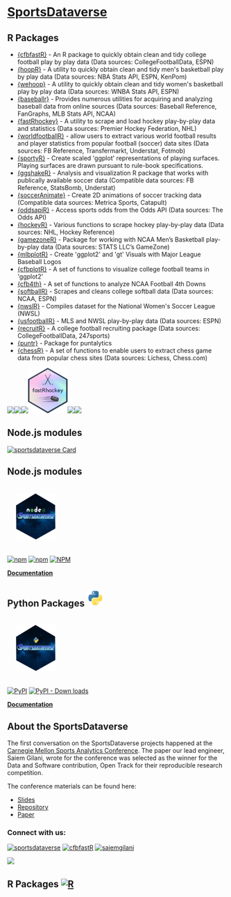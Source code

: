 # [SportsDataverse](https://sportsdataverse.org/ "The home page of the SportsDataverse Organization")


## R Packages

- [{cfbfastR}](https://cfbfastR.sportsdataverse.org/) - An R package to quickly obtain clean and tidy college football play by play data (Data sources: CollegeFootballData, ESPN)
- [{hoopR}](https://hoopR.sportsdataverse.org/) - A utility to quickly obtain clean and tidy men's
    basketball play by play data (Data sources: NBA Stats API, ESPN, KenPom)
- [{wehoop}](https://wehoop.sportsdataverse.org/) - A utility to quickly obtain clean and tidy women's
    basketball play by play data (Data sources: WNBA Stats API, ESPN)
- [{baseballr}](https://BillPetti.github.io/baseballr/) - Provides numerous utilities for acquiring and analyzing
    baseball data from online sources (Data sources: Baseball Reference, FanGraphs, MLB Stats API, NCAA)
- [{fastRhockey}](https://fastrhockey.sportsdataverse.org/) - A utility to scrape and load hockey play-by-play data and statistics (Data sources: Premier Hockey Federation, NHL)
- [{worldfootballR}](https://jaseziv.github.io/worldfootballR/) - allow users to extract various world football results and player statistics from popular football (soccer) data sites (Data sources: FB Reference, Transfermarkt, Understat, Fotmob)
- [{sportyR}](https://sportyr.sportsdataverse.org/) - Create scaled 'ggplot' representations of playing surfaces. Playing surfaces are drawn pursuant to rule-book specifications.
- [{ggshakeR}](https://abhiamishra.github.io/ggshakeR/) - Analysis and visualization R package that works with publically available soccer data (Compatible data sources: FB Reference, StatsBomb, Understat)
- [{soccerAnimate}](https://github.com/Dato-Futbol/soccerAnimate) - Create 2D animations of soccer tracking data (Compatible data sources: Metrica Sports, Catapult)
- [{oddsapiR}](https://oddsapir.sportsdataverse.org/) - Access sports odds from the Odds API (Data sources: The Odds API)
- [{hockeyR}](https://hockeyr.netlify.app/) - Various functions to scrape hockey play-by-play data (Data sources: NHL, Hockey Reference)
- [{gamezoneR}](https://jacklich10.github.io/gamezoneR/) - Package for working with NCAA Men’s Basketball play-by-play data (Data sources: STATS LLC’s GameZone)
- [{mlbplotR}](https://camdenk.github.io/mlbplotR/) - Create 'ggplot2' and 'gt' Visuals with Major League Baseball Logos
- [{cfbplotR}](https://cfbplotr.sportsdataverse.org/) - A set of functions to visualize college football teams in 'ggplot2'
- [{cfb4th}](http://cfb4th.sportsdataverse.org/) - A set of functions to analyze NCAA Football 4th Downs
- [{softballR}](https://github.com/sportsdataverse/softballR) - Scrapes and cleans college softball data (Data sources: NCAA, ESPN)
- [{nwslR}](https://github.com/nwslR/nwslR) - Compiles dataset for the National Women's Soccer League (NWSL)
- [{usfootballR}](https://usfootballr.sportsdataverse.org/) - MLS and NWSL play-by-play data (Data sources: ESPN)
- [{recruitR}](https://recruitr.sportsdataverse.org/) - A college football recruiting package (Data sources: CollegeFootballData, 247sports)
- [{puntr}](https://puntalytics.github.io/puntr) - Package for puntalytics
- [{chessR}](https://jaseziv.github.io/chessR/) - A set of functions to enable users to extract chess game data from popular chess sites (Data sources: Lichess, Chess.com)

<a href='https://cfbfastR.sportsdataverse.org/'><img src='https://raw.githubusercontent.com/sportsdataverse/cfbfastR/master/logo.png' width="18%" min-width="100px" /></a><a href='https://hoopR.sportsdataverse.org/'><img src="https://raw.githubusercontent.com/sportsdataverse/hoopR/master/logo.png" width="18%" min-width="100px"/></a><a href='https://wehoop.sportsdataverse.org'><img src="https://raw.githubusercontent.com/sportsdataverse/wehoop/master/logo.png" width="18%" min-width="100px"/></a><a href='https://fastRhockey.sportsdataverse.org/'><img src='https://raw.githubusercontent.com/benhowell71/fastRhockey/main/logo.png' width="18%" min-width="100px" /></a><a href='https://jaseziv.github.io/worldfootballR/'><img src='https://raw.githubusercontent.com/sportsdataverse/sportsdataverse-R/main/data-raw/worldfootballR-logo.png' width="18%" min-width="100px" /></a><a href='https://sportyR.sportsdataverse.org/'><img src='https://raw.githubusercontent.com/rossdrucker/sportyR/main/logos/sportyr-logo-hex.png' width="18%" min-width="100px" /></a>

## Node.js modules <a href="https://nodejs.org" target="_blank">

[![sportsdataverse Card](https://github-readme-stats.vercel.app/api/pin/?username=sportsdataverse&repo=sportsdataverse-js&hide_border=true&show_icons=true&theme=monokai)](https://github.com/sportsdataverse/sportsdataverse-js)



## Node.js modules

<a href='https://www.npmjs.com/package/sportsdataverse'><img src='https://raw.githubusercontent.com/sportsdataverse/.github/main/profile/sdv-js.png' style="float:center;margin:20px"  width="18%" min-width="100px"/></a>

[![npm](https://img.shields.io/npm/v/sportsdataverse?style=for-the-badge)](https://js.sportsdataverse.org/)  [![npm](https://img.shields.io/npm/dm/sportsdataverse?style=for-the-badge)](https://www.npmjs.com/package/sportsdataverse)
<a href='https://www.npmjs.com/package/sportsdataverse'>[![NPM](https://nodei.co/npm/sportsdataverse.png)](https://npmjs.org/package/sportsdataverse)</a>

[**Documentation**](https://js.sportsdataverse.org/)

## Python Packages <a href="https://pypi.org/user/saiemgilani/" alt="Saiem's Python Packages" target="_blank"> <img src="https://raw.githubusercontent.com/devicons/devicon/master/icons/python/python-original.svg" alt="python" width="40" height="40"/> </a>

<a href='https://pypi.org/project/sportsdataverse/'><img src='https://raw.githubusercontent.com/sportsdataverse/.github/main/profile/sdv-py-logo.png' style="float:center;margin:20px"  width="18%" min-width="100px"  /></a>

[![PyPI](https://img.shields.io/pypi/v/sportsdataverse?label=sportsdataverse&logo=python&style=for-the-badge)](https://pypi.org/project/sportsdataverse/) <a href='https://pypi.org/project/sportsdataverse/'><img alt="PyPI - Down
loads" src="https://img.shields.io/pypi/dm/sportsdataverse?style=for-the-badge"></a>

[**Documentation**](https://py.sportsdataverse.org/)


## About the SportsDataverse

The first conversation on the SportsDataverse projects happened at the [Carnegie Mellon Sports Analytics Conference](https://www.stat.cmu.edu/cmsac/conference/2021/). The paper our lead engineer, Saiem Gilani, wrote for the conference was selected as the winner for the Data and Software contribution, Open Track for their reproducible research competition.

The conference materials can be found here:
  - [Slides](https://saiemgilani.github.io/The_SportsDataverse_Initiative/)
  - [Repository](https://github.com/saiemgilani/The_SportsDataverse_Initiative)
  - [Paper](https://www.stat.cmu.edu/cmsac/conference/2021/assets/pdf/SaiemGilani.pdf)



<h3 align="left">Connect with us:</h3>
<a href="https://twitter.com/sportsdataverse" target="blank"><img src="https://img.shields.io/twitter/follow/sportsdataverse?color=blue&label=%40sportsdataverse&logo=twitter&style=for-the-badge" alt="sportsdataverse" /></a> <a href="https://twitter.com/cfbfastR" target="blank"><img src="https://img.shields.io/twitter/follow/cfbfastR?color=blue&label=%40cfbfastR&logo=twitter&style=for-the-badge" alt="cfbfastR" /></a> <a href="https://twitter.com/saiemgilani" target="blank"><img src="https://img.shields.io/twitter/follow/saiemgilani?color=blue&label=%40saiemgilani&logo=twitter&style=for-the-badge" alt="saiemgilani" /></a>

<a href="https://www.patreon.com/join/sportsdataverse?"><img src="https://img.shields.io/badge/Patreon-F96854?style=for-the-badge&logo=patreon&label=SportsDataverse&logoColor=white" /><a>
## R Packages <a href="https://www.r-project.org/" target="_blank" alt="R"> <img src="https://www.vectorlogo.zone/logos/r-project/r-project-icon.svg" alt="R" width="40" height="40"/> </a>
